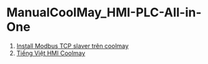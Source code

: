 # ManualCoolMay_HMI-PLC-All-in-One

1. [Install Modbus TCP slaver trên coolmay](SettingModbusTCPSlaver.md)
2. [Tiếng Việt HMI Coolmay](TiengViet.md)
